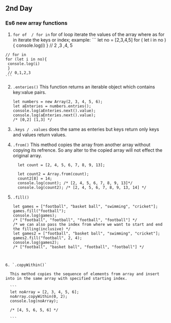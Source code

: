 ## 2nd Day 

### Es6 new array functions
  1. `for of  / for in` 
    for of loop iterate the values of the array where as for in iterate the keys or index;
    example:
    ```
    let no = [2,3,4,5]
    for ( let i in no ) {
      console.log(i)
      }
      // 2 ,3 ,4, 5 
      
    // for in
    for (let i in no){
     console.log(i)
     }
     // 0,1,2,3 
    ```
  
  2. `.enteries()`
     This function returns an iterable object which contains key:value pairs.
     
     ```
     let numbers = new Array(2, 3, 4, 5, 6);
     let aEnteries = numbers.entries();
     console.log(aEnteries.next().value);
     console.log(aEnteries.next().value);
     /* [0,2] [1,3] */

     ```
  3. `.keys / .values` does the same as enteries but keys return only keys and values return values.
  4. `.from()` 
      This method copies the array from another array without copying its refrence. So any alter to the copied array will not effect the original array.
      ```
        let count = [2, 4, 5, 6, 7, 8, 9, 13];

        let count2 = Array.from(count);
        count2[8] = 14;
        console.log(count); /* [2, 4, 5, 6, 7, 8, 9, 13]*/
        console.log(count2); /* [2, 4, 5, 6, 7, 8, 9, 13, 14] */ 
      
      ```
      
   5. `.fill()`
      ```
      let games = ["football", "basket ball", "swimming", "cricket"];
      games.fill("football");
      console.log(games);
      /* ["football", "football", "football", "football"] */
      /* we can also pass the index from where we want to start and end the filling(inclusive) */
      let games2 = ["football", "basket ball", "swimming", "cricket"];
      games2.fill("football", 2, 4);
      console.log(games2);
      /* ["football", "basket ball", "football", "football"] */
   
     
      ```
    6. `.copyWithin()`
    
      This method copies the sequence of elements from array and insert into in the same array with specified starting index.
      
      ```
      let noArray = [2, 3, 4, 5, 6];
      noArray.copyWithin(0, 2);
      console.log(noArray);

      /* [4, 5, 6, 5, 6] */
      
      ```
 
